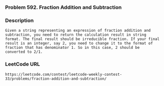 ### Problem 592. Fraction Addition and Subtraction

### Description
	Given a string representing an expression of fraction addition and subtraction, you need to return the calculation result in string format. The final result should be irreducible fraction. If your final result is an integer, say 2, you need to change it to the format of fraction that has denominator 1. So in this case, 2 should be converted to 2/1.

### LeetCode URL
	https://leetcode.com/contest/leetcode-weekly-contest-33/problems/fraction-addition-and-subtraction/
